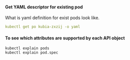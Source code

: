 #### Get YAML descriptor for existing pod
What is yaml definition for exist pods look like.
```yaml
kubectl get po kubia-zxzij -o yaml
```

#### To see which attributes are supported by each API object
```
kubectl explain pods
kubectl explain pod.spec
```

